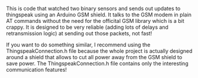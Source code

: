 This is code that watched two binary sensors and sends out updates to thingspeak using an Arduino GSM shield.
It talks to the GSM modem in plain AT commands without the need for the officital GSM library which is a bit crappy.
It is designed to be very reliable (adding lots of delays and retransmission logic) at sending out those packets, not fast!

If you want to do something similar, I recommend using the ThingspeakConnection.h file because the whole project is actually designed around a shield that allows to cut all power away from the GSM shield to save power. The ThingspeakConnection.h file contains only the interesting communication features!

